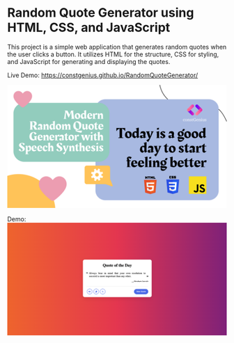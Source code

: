 # Random Quote Generator using HTML, CSS, and JavaScript

This project is a simple web application that generates random quotes when the user clicks a button. It utilizes HTML for the structure, CSS for styling, and JavaScript for generating and displaying the quotes.

Live Demo: https://constgenius.github.io/RandomQuoteGenerator/

![Random Quote Generator](images/RandomQuoteGenerator.png)

Demo:
![Random Quote Generator Demo](images/demoquote.png)
